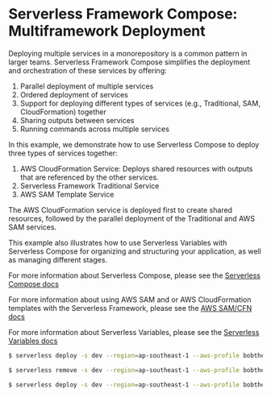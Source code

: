 # Serverless Framework Compose: Multiframework Deployment

Deploying multiple services in a monorepository is a common pattern in larger teams. Serverless Framework Compose simplifies the deployment and orchestration of these services by offering:

1. Parallel deployment of multiple services
2. Ordered deployment of services
3. Support for deploying different types of services (e.g., Traditional, SAM, CloudFormation) together
4. Sharing outputs between services
5. Running commands across multiple services

In this example, we demonstrate how to use Serverless Compose to deploy three types of services together:

1. AWS CloudFormation Service: Deploys shared resources with outputs that are referenced by the other services.
2. Serverless Framework Traditional Service
3. AWS SAM Template Service

The AWS CloudFormation service is deployed first to create shared resources, followed by the parallel deployment of the Traditional and AWS SAM services.

This example also illustrates how to use Serverless Variables with Serverless Compose for organizing and structuring your application, as well as managing different stages.

For more information about Serverless Compose, please see the [Serverless Compose docs](https://www.serverless.com/framework/docs/guides/compose)

For more information about using AWS SAM and or AWS CloudFormation templates with the Serverless Framework, please see the [AWS SAM/CFN docs](https://www.serverless.com/framework/docs/guides/sam)

For more information about Serverless Variables, please see the [Serverless Variables docs](https://www.serverless.com/framework/docs/guides/variables)

``` bash
$ serverless deploy -s dev --region=ap-southeast-1 --aws-profile bobthebuilder
```

``` bash
$ serverless remove -s dev --region=ap-southeast-1 --aws-profile bobthebuilder
```

``` bash
$ serverless deploy -s dev --region=ap-southeast-1 --aws-profile bobthebuilder --service=ballot
```
